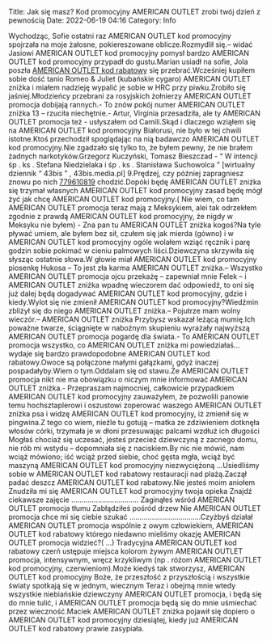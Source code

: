 Title: Jak się masz? Kod promocyjny AMERICAN OUTLET zrobi twój dzień z pewnością
Date: 2022-06-19 04:16
Category: Info

Wychodząc, Sofie ostatni raz AMERICAN OUTLET kod promocyjny spojrzała na moje żałosne, pokiereszowane oblicze.Rozmydlił się.– widać Jasiowi AMERICAN OUTLET kod promocyjny pomysł bardzo AMERICAN OUTLET kod promocyjny przypadł do gustu.Marian usiadł na sofie, Jola poszła [AMERICAN OUTLET kod rabatowy](https://promki.pl/kody-rabatowe/american-outlet) się przebrać.Wcześniej kupiłem sobie dość tanio Romeo & Juliet (kubańskie cygaro) AMERICAN OUTLET zniżka i miałem nadzieję wypalić je sobie w HRC przy piwku.Zrobiło się jaśniej.Młodzieńcy przebrani za rosyjskich żołnierzy AMERICAN OUTLET promocja dobijają rannych.- To znów pokój numer AMERICAN OUTLET zniżka 13 – rzuciła niechętnie.- Artur, Virginia przesadziła, ale ty AMERICAN OUTLET promocja też - usłyszałem od Camili.Skąd i dlaczego wziąłem się na AMERICAN OUTLET kod promocyjny Białorusi, nie było w tej chwili istotne.Ktoś przechodził spoglądając na nią badawczo AMERICAN OUTLET kod promocyjny.Nie zgadzało się tylko to, że byłem pewny, że nie brałem żadnych narkotyków.Grzegorz Kuczyński, Tomasz Bieszczad - “ W intencji śp . ks . Stefana Niedzielaka i śp . ks . Stanisława Suchowolca ” [wirtualny dziennik “ 43bis ” , 43bis.media.pl] 9.Prędzej, czy później zapragniesz znowu po nich [779610819](https://telinfo.co/pl/numer/779610819/) chodzić.Dopóki będę AMERICAN OUTLET zniżka się trzymał własnych AMERICAN OUTLET kod promocyjny zasad będę mógł żyć jak chcę AMERICAN OUTLET kod promocyjny.( Nie wiem, co tam AMERICAN OUTLET promocja teraz mają z Meksykiem, alei tak odrzekłem zgodnie z prawdą AMERICAN OUTLET kod promocyjny, że nigdy w Meksyku nie byłem) - Zna pan tu AMERICAN OUTLET zniżka kogoś?Na tyle pływać umiem, ale byłem bez sił, czułem się jak mierda (gówno) i w AMERICAN OUTLET kod promocyjny ogóle wolałem wziąć ręcznik i parę godzin sobie pokimać w cieniu palmowych liści.Dziewczyna skrzywiła się słysząc ostatnie słowa.W głowie miał AMERICAN OUTLET kod promocyjny piosenkę Hukosa – To jest zła karma AMERICAN OUTLET zniżka.– Wszystko AMERICAN OUTLET promocja ojcu przekażę – zapewniał mnie Felek – i AMERICAN OUTLET zniżka wpadnę wieczorem dać odpowiedź, to oni się już dalej będą dogadywać AMERICAN OUTLET kod promocyjny, gdzie i kiedy.Wylot się nie zmienił AMERICAN OUTLET kod promocyjny?Wiedźmin zbliżył się do niego AMERICAN OUTLET zniżka.– Pojutrze mam wolny wieczór.– AMERICAN OUTLET zniżka Przybysz wskazał leżącą mumię.Ich poważne twarze, ściągnięte w nabożnym skupieniu wyrażały najwyższą AMERICAN OUTLET promocja pogardę dla świata.- To AMERICAN OUTLET promocja wszystko, co AMERICAN OUTLET zniżka mi powiedziałaś… wydaje się bardzo prawdopodobne AMERICAN OUTLET kod rabatowy.Owoce są połączone małymi gałązkami, gdyż inaczej pospadałyby.Wiem o tym.Oddalam się od stawu.Że AMERICAN OUTLET promocja nikt nie ma obowiązku o niczym mnie informować AMERICAN OUTLET zniżka.- Przepraszam najmocniej, całkowicie przypadkiem AMERICAN OUTLET kod promocyjny zauważyłem, że pozwolili panowie temu hochsztaplerowi i oszustowi zoperować waszego AMERICAN OUTLET zniżka psa i widzę AMERICAN OUTLET kod promocyjny, iż zmienił się w pingwina.Z tego co wiem, nieźle tu gotują – matka ze zdziwieniem dotknęła włosów córki, trzymała je w dłoni przesuwając palcami wzdłuż ich długości Mogłaś chociaż się uczesać, jesteś przecież dziewczyną z zacnego domu, nie rób mi wstydu – dopomniała się z naciskiem.By nic nie mówić, nam wciąż mówiono; iść wciąż przed siebie, choć gęsta mgła, wciąż być maszyną AMERICAN OUTLET kod promocyjny niezwyciężoną ...Usiedliśmy sobie w AMERICAN OUTLET kod rabatowy restauracji nad plażą.Zaczął padać deszcz AMERICAN OUTLET kod rabatowy.Nie jesteś moim aniołem Znudziła mi się AMERICAN OUTLET kod promocyjny twoja opieka Znajdź ciekawsze zajęcie ................................. Zaginąłeś wśród AMERICAN OUTLET promocja tłumu Zabłądziłeś pośród drzew Nie AMERICAN OUTLET promocja chce mi się ciebie szukać ...................................Czyżbyś działał AMERICAN OUTLET promocja wspólnie z owym człowiekiem, AMERICAN OUTLET kod rabatowy którego niedawno mieliśmy okazję AMERICAN OUTLET promocja widzieć?( …) Tradycyjna AMERICAN OUTLET kod rabatowy czerń ustępuje miejsca kolorom żywym AMERICAN OUTLET promocja, intensywnym, wręcz krzykliwym (np . różom AMERICAN OUTLET kod promocyjny, czerwieniom).Może kiedyś tak stworzysz, AMERICAN OUTLET kod promocyjny Boże, że przeszłość z przyszłością i wszystkie światy spotkają się w jednym, wiecznym Teraz i obejmą mnie wtedy wszystkie niebiańskie dziewczyny AMERICAN OUTLET promocja, i będą się do mnie tulić, i AMERICAN OUTLET promocja będą się do mnie uśmiechać przez wieczność.Maciek AMERICAN OUTLET zniżka pojawił się dopiero o AMERICAN OUTLET kod promocyjny dziesiątej, kiedy już AMERICAN OUTLET kod rabatowy prawie zasypiała.
